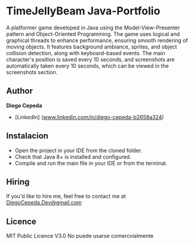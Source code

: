 # TimeJellyBeam Java-Portfolio
A platformer game developed in Java using the Model-View-Presenter pattern and Object-Oriented Programming. The game uses logical and graphical threads to enhance performance, ensuring smooth rendering of moving objects. It features background ambiance, sprites, and object collision detection, along with keyboard-based events. The main character's position is saved every 10 seconds, and screenshots are automatically taken every 10 seconds, which can be viewed in the screenshots section.

## Author
**Diego Cepeda**
* [LinkedIn] (www.linkedin.com/in/diego-cepeda-b2658a324)

## Instalacion
- Open the project in your IDE from the cloned folder.
- Check that Java 8+ is installed and configured.
- Compile and run the main file in your IDE or from the terminal.

## Hiring
If you'd like to hire me, feel free to contact me at DiegoCepeda.Dev@gmail.com

## Licence 
MIT Public Licence V3.0
No puede usarse comercvialmente
